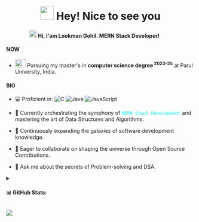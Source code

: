 <h1 align="center">
  <img 
src="https://camo.githubusercontent.com/ee9d678a838fdc800a7b1449bae75552c13bfa5afeb275eb6b315e02499c8ba0/68747470733a2f2f656d6f6a69732e736c61636b6d6f6a69732e636f6d2f656d6f6a69732f696d616765732f313533313834393433302f343234362f626c6f622d73756e676c61737365732e6769663f31353331383439343330" width="36" height="36"/> 
  Hey! Nice to see you
</h1>

<h4 align="center">
  <img 
src="https://camo.githubusercontent.com/0c732027af8a28d138e3698181f7be7c9b97d443b4beb9c7ce8ec4cffc6b4767/68747470733a2f2f6d656469612e67697068792e636f6d2f6d656469612f6876524a434c467a6361737252346961377a2f67697068792e676966" width="21" height="21"/>
  Hi, I'am Lookman Gohil. MERN Stack Developer! 
  <img 
src="https://camo.githubusercontent.com/273e7886fd1d0e6be33c15cabb56117682aa0a5cff8d2b1d363e7d8b3ba54410/68747470733a2f2f6d656469612e67697068792e636f6d2f6d656469612f48364b75735a38707a787479796d626c6e452f67697068792e676966" width="30" height="16"/>
</h4>

<h4>NOW</h4>

* <img src="https://raw.githubusercontent.com/TheDudeThatCode/TheDudeThatCode/master/Assets/Developer.gif" width="28" height="21"/>  Pursuing my master's in **computer science degree<sup> 2023-25</sup>** at Parul University, India.

<h4>BIO</h4>

* 💻 Proficient in: ![C](https://img.shields.io/badge/c-%2300599C.svg?style=flat&logo=c&logoColor=white) ![Java](https://img.shields.io/badge/java-%23ED8B00.svg?style=flat&logo=openjdk&logoColor=white) ![JavaScript](https://img.shields.io/badge/javascript-%23323330.svg?style=flat&logo=javascript&logoColor=%23F7DF1E)

* 🔭 Currently orchestrating the symphony of <code style="color : aqua">MERN Stack Development</code> and mastering the art of Data Structures and Algorithms.

* 🌱 Continuously expanding the galaxies of software development knowledge.

* 👯 Eager to collaborate on shaping the universe through Open Source Contributions.

* 💬 Ask me about the secrets of Problem-solving and DSA.

<details>
    <summary> <h4> 📊 GitHub Stats: </h4> </summary>
    ![ ](https://github-readme-stats.vercel.app/api?username=luk027&theme=solarized-dark&hide_border=false&include_all_commits=true&count_private=false)<br/>
    ![](https://github-readme-streak-stats.herokuapp.com/?user=luk027&theme=solarized-dark&hide_border=false)<br/>
    ![](https://github-readme-stats.vercel.app/api/top-langs/?username=luk027&theme=solarized-dark&hide_border=false&include_all_commits=true&count_private=false&layout=compact)
</details>


[![](https://visitcount.itsvg.in/api?id=luk027&icon=0&color=0)](https://visitcount.itsvg.in)
